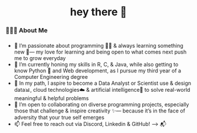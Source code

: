 <h1 align="center">hey there 👋</h1>

###

<h3 align="left">👩🏻‍💻  About Me</h3>

###
- 👀 I’m passionate about programming 👩‍💻 & always learning something new 🚀— my love for learning and being open to what comes next push me to grow everyday
- 🌱 I’m currently honing my skills in R, C, & Java, while also getting to know Python 🐍 and Web development, as I pursue my third year of a Computer Engineering degree
- 🌟 In my path, I aspire to become a Data Analyst or Scientist use & design data📊, cloud technologies☁️ & artificial intelligence🤖 to solve real-world meaningful & helpful problems
- 💞️ I’m open to collaborating on diverse programming projects, especially those that challenge & inspire creativity ✨— because it’s in the face of adversity that your true self emerges
- 📫 Feel free to reach out via Discord, Linkedin & GitHub! --> 📬 

<!---
Jrmr27/Jrmr27 is a ✨ special ✨ repository because its `README.md` (this file) appears on your GitHub profile.
You can click the Preview link to take a look at your changes.
--->
